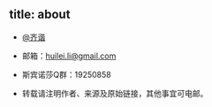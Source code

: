 title: about
---
* [@齐谐](http://weibo.com/yanzhiao)

* 邮箱：huilei.li@gmail.com

* 斯宾诺莎Q群：19250858

* 转载请注明作者、来源及原始链接，其他事宜可电邮。